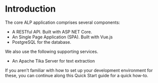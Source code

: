 # Introduction

The core ALP application comprises several components:

- A RESTful API. Built with ASP NET Core.
- An Single Page Application (SPA). Built with Vue.js
- PostgreSQL for the database.

We also use the following supporting services.

- An Apache Tika Server for text extraction

If you aren't familiar with how to set up your development environment for these, you can continue along this Quick Start guide for a quick how-to.